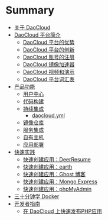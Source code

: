 # Summary

<!-- TODO: 拆分三十分钟学 Docker -->

* [关于 DaoCloud](README.md)
* [DaoCloud 平台简介](intro/README.md)
  <!-- 合并优势和创新 -->
  + [DaoCloud 平台的优势](intro/benefits.md)
  + [DaoCloud 平台的创新](intro/innovation.md)
  + [DaoCloud 账号的注册](intro/registration.md)
  + [DaoCloud 镜像加速器](intro/accelerator.md)
  + [DaoCloud 视频和演示](intro/demo.md)
  + [DaoCloud 平台词汇表](intro/glossary.md)
* [产品功能](features/README.md)
  + [用户中心](features/profile.md) <!-- TODO: 支付 -->
  + [代码构建](features/build-flows.md)
    <!-- - [Dockerfile]() -->
  + [持续集成](features/continuous-integration/README.md)
    - [daocloud.yml](features/continuous-integration/daocloud-yml.md)
  + [镜像仓库](features/packages.md)
  + [服务集成](features/services.md)
  + [自有主机](features/runtimes.md)
    <!-- - [关联 x4]() -->
    <!-- - [主机和容器的管理]() -->
  + [应用部署](features/deployment.md)
  <!-- + [应用管理]() -->
    <!-- - [公有云]() -->
    <!-- - [自有主机]() -->
* [快速实践](practices/README.md)
    <!-- - [公有云]() -->
    <!-- - [自有主机]() -->
  + [快速创建应用：DeerResume](practices/deer-resume.md)
  + [快速创建应用：earth](practices/earth.md)
  + [快速创建应用：Ghost 博客](practices/ghost-blog.md)
  + [快速创建应用：Mongo Express](practices/mongo-express.md)
  + [快速创建应用：phpMyAdmin](practices/phpmyadmin.md)
* [三十分钟学 Docker](tutorials/README.md)
* [开发者指南](developers/README.md)
  + [在 DaoCloud 上快速发布PHP应用](developers/php.md)
